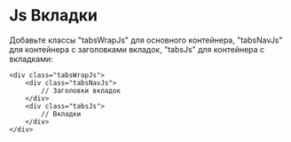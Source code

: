 # Js Вкладки

Добавьте классы "tabsWrapJs" для основного контейнера, "tabsNavJs" для контейнера с заголовками вкладок, "tabsJs" для контейнера с вкладками:

	<div class="tabsWrapJs">
		<div class="tabsNavJs">
			// Заголовки вкладок
		</div>
		<div class="tabsJs">
			// Вкладки
		</div>
	</div>
